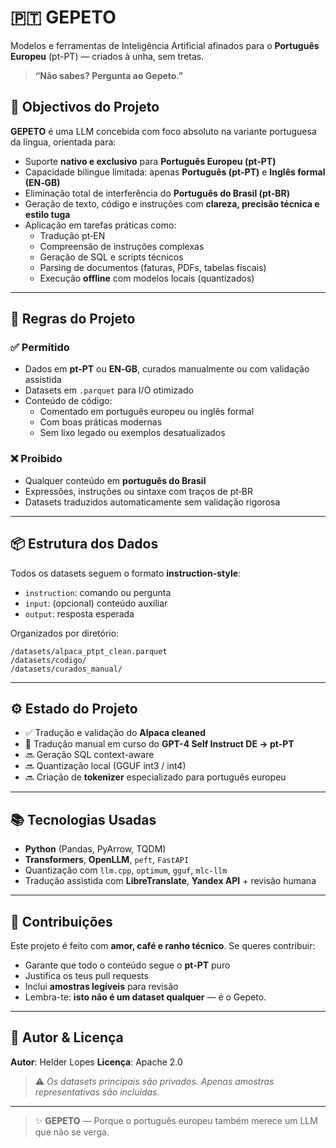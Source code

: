 # 🇵🇹 GEPETO

Modelos e ferramentas de Inteligência Artificial afinados para o **Português Europeu** (pt-PT) — criados à unha, sem tretas.

> **“Não sabes? Pergunta ao Gepeto.”**


## 🎯 Objectivos do Projeto

**GEPETO** é uma LLM concebida com foco absoluto na variante portuguesa da língua, orientada para:

- Suporte **nativo e exclusivo** para **Português Europeu (pt‑PT)**
- Capacidade bilingue limitada: apenas **Português (pt‑PT)** e **Inglês formal (EN‑GB)**
- Eliminação total de interferência do **Português do Brasil (pt‑BR)**
- Geração de texto, código e instruções com **clareza, precisão técnica e estilo tuga**
- Aplicação em tarefas práticas como:
  - Tradução pt‑EN
  - Compreensão de instruções complexas
  - Geração de SQL e scripts técnicos
  - Parsing de documentos (faturas, PDFs, tabelas fiscais)
  - Execução **offline** com modelos locais (quantizados)

---

## 📜 Regras do Projeto

### ✅ Permitido

- Dados em **pt‑PT** ou **EN‑GB**, curados manualmente ou com validação assistida
- Datasets em `.parquet` para I/O otimizado
- Conteúdo de código:
  - Comentado em português europeu ou inglês formal
  - Com boas práticas modernas
  - Sem lixo legado ou exemplos desatualizados

### ❌ Proibido

- Qualquer conteúdo em **português do Brasil**
- Expressões, instruções ou sintaxe com traços de pt‑BR
- Datasets traduzidos automaticamente sem validação rigorosa

---

## 📦 Estrutura dos Dados

Todos os datasets seguem o formato **instruction-style**:

- `instruction`: comando ou pergunta
- `input`: (opcional) conteúdo auxiliar
- `output`: resposta esperada

Organizados por diretório:
```plaintext
/datasets/alpaca_ptpt_clean.parquet
/datasets/codigo/
/datasets/curados_manual/
````

---

## ⚙️ Estado do Projeto

* ✅ Tradução e validação do **Alpaca cleaned**
* 🔄 Tradução manual em curso do **GPT-4 Self Instruct DE → pt‑PT**
* 🔜 Geração SQL context-aware
* 🔜 Quantização local (GGUF int3 / int4)
* 🔜 Criação de **tokenizer** especializado para português europeu

---

## 📚 Tecnologias Usadas

* **Python** (Pandas, PyArrow, TQDM)
* **Transformers**, **OpenLLM**, `peft`, `FastAPI`
* Quantização com `llm.cpp`, `optimum`, `gguf`, `mlc-llm`
* Tradução assistida com **LibreTranslate**, **Yandex API** + revisão humana

---

## 🤝 Contribuições

Este projeto é feito com **amor, café e ranho técnico**. Se queres contribuir:

* Garante que todo o conteúdo segue o **pt‑PT** puro
* Justifica os teus pull requests
* Inclui **amostras legíveis** para revisão
* Lembra-te: **isto não é um dataset qualquer** — é o Gepeto.

---

## 🧠 Autor & Licença

**Autor**: Helder Lopes
**Licença**: Apache 2.0

> ⚠️ *Os datasets principais são privados. Apenas amostras representativas são incluídas.*

---

> ✨ **GEPETO** — Porque o português europeu também merece um LLM que não se verga.

```
